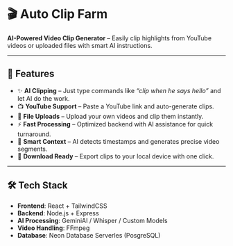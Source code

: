# 🎬 Auto Clip Farm  

**AI-Powered Video Clip Generator** – Easily clip highlights from YouTube videos or uploaded files with smart AI instructions.  

---

## 🚀 Features  

- ✨ **AI Clipping** – Just type commands like *“clip when he says hello”* and let AI do the work.  
- 📺 **YouTube Support** – Paste a YouTube link and auto-generate clips.  
- 📂 **File Uploads** – Upload your own videos and clip them instantly.  
- ⚡ **Fast Processing** – Optimized backend with AI assistance for quick turnaround.  
- 🎯 **Smart Context** – AI detects timestamps and generates precise video segments.  
- 💾 **Download Ready** – Export clips to your local device with one click.  

---

## 🛠️ Tech Stack  

- **Frontend**: React + TailwindCSS  
- **Backend**: Node.js + Express  
- **AI Processing**: GeminiAI / Whisper / Custom Models  
- **Video Handling**: FFmpeg  
- **Database**: Neon Database Serverles (PosgreSQL)


